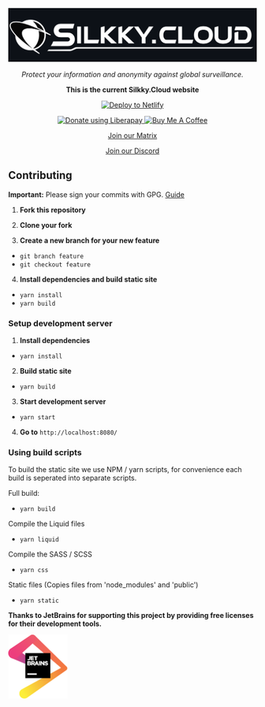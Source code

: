 <div align="center">
<a href="https://silkky.cloud/">
  <img src="public/assets/img/png/brand/text-background.png" width="600px" alt="Silkky.Cloud" />
</a>
<p>
  <em>Protect your information and anonymity against global surveillance.</em>
</p>

**This is the current Silkky.Cloud website**

[![Deploy to Netlify](https://github.com/silkkycloud/silkky.cloud/actions/workflows/production.yml/badge.svg)](https://demo.silkky.cloud/)

<a href="https://liberapay.com/silkkycloud/donate" target="_blank">
  <img alt="Donate using Liberapay" src="https://liberapay.com/assets/widgets/donate.svg" height="30px">
</a>
<a href="https://www.buymeacoffee.com/silkkycloud" target="_blank">
  <img src="https://cdn.buymeacoffee.com/buttons/v2/default-yellow.png" height="30px" alt="Buy Me A Coffee">
</a>

[Join our Matrix](https://matrix.to/#/#silkkycloud:matrix.org)

[Join our Discord](https://discord.com/invite/BvqJQ3hNrQ)

</div>

## Contributing

**Important:** Please sign your commits with GPG. [Guide](https://docs.github.com/en/github/authenticating-to-github/managing-commit-signature-verification)

1. **Fork this repository**

2. **Clone your fork**

3. **Create a new branch for your new feature**

- ```git branch feature```
-  ```git checkout feature```

4. **Install dependencies and build static site**

- ```yarn install```
- ```yarn build```

### Setup development server

1. **Install dependencies**

- ```yarn install```

2. **Build static site**

- ```yarn build```

3. **Start development server**

- ```yarn start```

4. **Go to** ```http://localhost:8080/```

### Using build scripts

To build the static site we use NPM / yarn scripts, for convenience each build is seperated into separate scripts.

Full build:

- ```yarn build```

Compile the Liquid files

- ```yarn liquid```

Compile the SASS / SCSS

- ```yarn css```

Static files (Copies files from 'node_modules' and 'public')

- ```yarn static```

**Thanks to JetBrains for supporting this project by providing free licenses for their development tools.**

<a href="https://jb.gg/OpenSource" target="_blank">
  <img src="public/assets/img/svg/jetbrains.svg" width="120px" alt="JetBrains">
</a>
